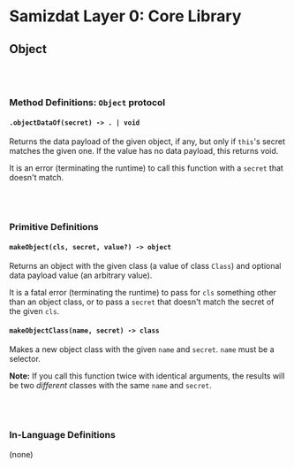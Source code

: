 Samizdat Layer 0: Core Library
==============================

Object
------


<br><br>
### Method Definitions: `Object` protocol

#### `.objectDataOf(secret) -> . | void`

Returns the data payload of the given object, if any, but only if `this`'s
secret matches the given one. If the value has no data payload, this returns
void.

It is an error (terminating the runtime) to call this function with a `secret`
that doesn't match.


<br><br>
### Primitive Definitions

#### `makeObject(cls, secret, value?) -> object`

Returns an object with the given class (a value of class `Class`)
and optional data payload value (an arbitrary value).

It is a fatal error (terminating the runtime) to pass for `cls` something
other than an object class, or to pass a `secret` that doesn't match the
secret of the given `cls`.

#### `makeObjectClass(name, secret) -> class`

Makes a new object class with the given `name` and `secret`. `name` must
be a selector.

**Note:** If you call this function twice with identical arguments, the
results will be two *different* classes with the same `name` and `secret`.


<br><br>
### In-Language Definitions

(none)
